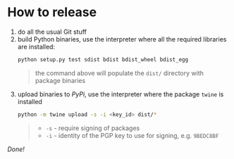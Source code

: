 # How to release

1. do all the usual Git stuff
2. build Python binaries, use the interpreter where all the required libraries are installed:
    ```bash
    python setup.py test sdist bdist bdist_wheel bdist_egg
    ```
    > the command above will populate the `dist/` directory with package binaries
3. upload binaries to *PyPi*, use the interpreter where the package `twine` is installed
    ```bash
    python -m twine upload -s -i <key_id> dist/*
    ```
    > - `-s` - require signing of packages
    > - `-i` - identity of the PGP key to use for signing, e.g. `9BEDC8BF`
    
*Done!*
